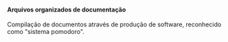 #### Arquivos organizados de documentação

Compilação de documentos através de produção de software, reconhecido como "sistema pomodoro".
